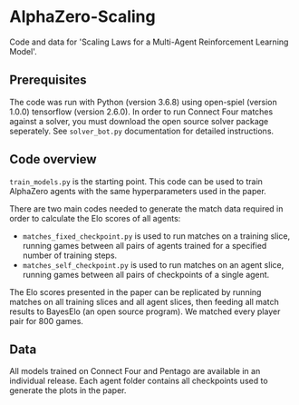 # AlphaZero-Scaling
Code and data for 'Scaling Laws for a Multi-Agent Reinforcement Learning Model'.

## Prerequisites
The code was run with Python (version 3.6.8) using open-spiel (version 1.0.0) tensorflow (version 2.6.0).
In order to run Connect Four matches against a solver, you must download the open source solver package seperately. See `solver_bot.py` documentation for detailed instructions.

## Code overview
`train_models.py` is the starting point. This code can be used to train AlphaZero agents with the same hyperparameters used in the paper.

There are two main codes needed to generate the match data required in order to calculate the Elo scores of all agents:
- `matches_fixed_checkpoint.py` is used to run matches on a training slice, running games between all pairs of agents trained for a specified number of training steps.
- `matches_self_checkpoint.py` is used to run matches on an agent slice, running games between all pairs of checkpoints of a single agent.

The Elo scores presented in the paper can be replicated by running matches on all training slices and all agent slices, then feeding all match results to BayesElo (an open source program). We matched every player pair for 800 games.

## Data
All models trained on Connect Four and Pentago are available in an individual release.
Each agent folder contains all checkpoints used to generate the plots in the paper.

